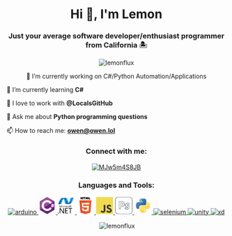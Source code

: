 <h1 align="center">Hi 👋, I'm Lemon</h1>
<h3 align="center">Just your average software developer/enthusiast programmer from California 🏝️</h3>

<p align="center"> <img src="https://komarev.com/ghpvc/?username=lemonflux&label=Profile%20views&color=0e75b6&style=flat" alt="lemonflux" /> </p>
<p align="center">
🔭 I’m currently working on C#/Python Automation/Applications

🌱 I’m currently learning **C#**

👯 I love to work with **@LocalsGitHub**

💬 Ask me about **Python programming questions**

📫 How to reach me: **owen@owen.lol**
</p>
<h3 align="center">Connect with me:</h3>
<p align="center">
<a align="center" href="https://discord.gg/MJw5m4S8JB" target="blank"><img align="center" src="https://cdn.jsdelivr.net/npm/simple-icons@3.0.1/icons/discord.svg" alt="MJw5m4S8JB" height="30" width="40" /></a>

<h3 align="center">Languages and Tools:</h3>
<p align="center"> <a href="https://www.arduino.cc/" target="_blank"> <img src="https://cdn.worldvectorlogo.com/logos/arduino-1.svg" alt="arduino" width="40" height="40"/> </a> <a href="https://www.w3schools.com/cs/" target="_blank"> <img src="https://raw.githubusercontent.com/devicons/devicon/master/icons/csharp/csharp-original.svg" alt="csharp" width="40" height="40"/> </a> <a href="https://dotnet.microsoft.com/" target="_blank"> <img src="https://raw.githubusercontent.com/devicons/devicon/master/icons/dot-net/dot-net-original-wordmark.svg" alt="dotnet" width="40" height="40"/> </a> <a href="https://www.w3.org/html/" target="_blank"> <img src="https://raw.githubusercontent.com/devicons/devicon/master/icons/html5/html5-original-wordmark.svg" alt="html5" width="40" height="40"/> </a> <a href="https://developer.mozilla.org/en-US/docs/Web/JavaScript" target="_blank"> <img src="https://raw.githubusercontent.com/devicons/devicon/master/icons/javascript/javascript-original.svg" alt="javascript" width="40" height="40"/> </a> <a href="https://www.photoshop.com/en" target="_blank"> <img src="https://raw.githubusercontent.com/devicons/devicon/master/icons/photoshop/photoshop-line.svg" alt="photoshop" width="40" height="40"/> </a> <a href="https://www.python.org" target="_blank"> <img src="https://raw.githubusercontent.com/devicons/devicon/master/icons/python/python-original.svg" alt="python" width="40" height="40"/> </a> <a href="https://www.selenium.dev" target="_blank"> <img src="https://raw.githubusercontent.com/detain/svg-logos/780f25886640cef088af994181646db2f6b1a3f8/svg/selenium-logo.svg" alt="selenium" width="40" height="40"/> </a> <a href="https://unity.com/" target="_blank"> <img src="https://www.vectorlogo.zone/logos/unity3d/unity3d-icon.svg" alt="unity" width="40" height="40"/> </a> <a href="https://www.adobe.com/products/xd.html" target="_blank"> <img src="https://cdn.worldvectorlogo.com/logos/adobe-xd.svg" alt="xd" width="40" height="40"/> </a> </p>

<p align="center">&nbsp;<img align="center" src="https://github-readme-stats.vercel.app/api?username=lemonflux&show_icons=true&locale=en" alt="lemonflux" /></p>
